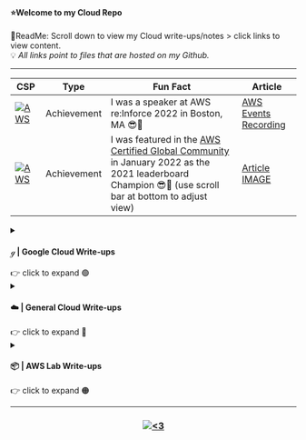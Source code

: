 #### ⭐Welcome to my Cloud Repo
📌ReadMe: Scroll down to view my Cloud write-ups/notes > click links to view content.  
💡 *All links point to files that are hosted on my Github.*

---------------------------------------------------------------------------------------------------------------------------------------------------------------------------------

| CSP | Type | Fun Fact | Article |
| -------- | -------- | -------- | -------- | 
| <a href="#"><img alt="AWS" src="https://img.shields.io/badge/Amazon AWS-{232F3E}?style=for-the-badge&logo=amazonaws&logoColor=white"></a> | Achievement | I was a speaker at AWS re:Inforce 2022 in Boston, MA 😎🙌 | [AWS Events Recording](https://www.youtube.com/watch?v=qzx_00l6_Gw) |
| <a href="#"><img alt="AWS" src="https://img.shields.io/badge/Amazon AWS-{232F3E}?style=for-the-badge&logo=amazonaws&logoColor=white"></a> | Achievement | I was featured in the [AWS Certified Global Community](https://aws-certification.influitive.com/forum/) in January                       2022 as the 2021 leaderboard Champion 😎🙌 (use scroll bar at bottom to adjust view)| [Article IMAGE](https://github.com/IvanVlademirS/Ivan_CloudLabs/blob/main/Cloud_Labs_Repo/AWS_Labs/awscertcomm-JAN2022-Champ.png) |

<details>
<summary>
<h4 align="left">  ℊ | Google Cloud Write-ups</h4>
👉 click to expand 🟢
</summary>
<br>

| Domain(s) | Topics | Write-up(s) |
| -------- | -------- | -------- |
| Engineering | GCP Core Infrastructure: Overview, Resources & Access, VPC, Virtual Machines | [mindmap](https://github.com/IvanVlademirS/Ivan_Cloud_Stash/blob/main/Cloud_Labs_Repo/Core%20Infra/GCP%20Core%20Infrastructure%20Q2%202023%20Ivan%20Vlad%20S._MAP.pdf), [outline](https://github.com/IvanVlademirS/Ivan_Cloud_Stash/blob/main/Cloud_Labs_Repo/Core%20Infra/Essential%20GCP%20Infra:%20Foundation%20%202023%20Ivan%20Vlad%20S_OUTLINE.pdf) |
| Engineering | GCP Environment Setup, Planning & Config, Deploy & Implement, Ensuring Successful Ops, Secure Access | [mindmap](https://github.com/IvanVlademirS/Ivan_Cloud_Stash/blob/main/Cloud_Labs_Repo/Prep%20for%20ACE%20Journey%20%20Q2%202023%20Ivan%20Vlad%20S./Prep%20for%20ACE%20Journey%20%20Q2%202023%20Ivan%20Vlad%20S%20-%20MAP.pdf), [outline](https://github.com/IvanVlademirS/Ivan_Cloud_Stash/blob/main/Cloud_Labs_Repo/Prep%20for%20ACE%20Journey%20%20Q2%202023%20Ivan%20Vlad%20S./Prep%20for%20ACE%20Journey%20%20Q2%202023%20Ivan%20Vlad%20S%20-%20OUTLINE.pdf) |


</details>

<details>
<summary>
<h4 align="left">  ☁️ | General Cloud Write-ups</h4>
👉 click to expand 🔴
</summary>
<br>

| CSP | Type | Topic | Write-up |
| -------- | -------- | -------- | -------- | 
| <a href="#"><img alt="AWS" src="https://img.shields.io/badge/Amazon AWS-{232F3E}?style=for-the-badge&logo=amazonaws&logoColor=white"></a> | Architecture | My AWS APN Technical mindmap - download file or zoom in to view details| [mindmap](https://github.com/IvanVlademirS/Ivan_CloudLabs/blob/main/Cloud_Labs_Repo/AWS_Labs/AWS%20APN%20Technical%20%20ivan%20notes%20-%202022.pdf) |
| <a href="#"><img alt="Azure" src="https://img.shields.io/badge/microsoft%20azure-0089D6?style=for-the-badge&logo=microsoft-azure&logoColor=white"></a> | Azure AI | My AI-900 notes: Azure AI Fundamentals| [AI-900](https://github.com/IvanVlademirS/Ivan_CloudLabs/blob/main/Cloud_Labs_Repo/AWS_Labs/AI%20900_compressed.pdf) | 
| <a href="#"><img alt="Azure" src="https://img.shields.io/badge/microsoft%20azure-0089D6?style=for-the-badge&logo=microsoft-azure&logoColor=white"></a> | Azure Core | My AZ-900 notes: Azure Fundamentals| [AZ-900](https://github.com/IvanVlademirS/Ivan_CloudLabs/blob/main/Cloud_Labs_Repo/AWS_Labs/AZ-900.pdf) | 
| <a href="#"><img alt="Azure" src="https://img.shields.io/badge/microsoft%20azure-0089D6?style=for-the-badge&logo=microsoft-azure&logoColor=white"></a> | Azure DB | My DP-900 notes: Azure Data Fundamentals| [DP-900](https://github.com/IvanVlademirS/Ivan_CloudLabs/blob/main/Cloud_Labs_Repo/AWS_Labs/DB%20900-min.pdf) | 
| <a href="#"><img alt="AWS" src="https://img.shields.io/badge/Amazon AWS-{232F3E}?style=for-the-badge&logo=amazonaws&logoColor=white"></a> | Security  | My AWS Security Specialty (SCS) notes | [AWS SCS-C01](https://github.com/IvanVlademirS/Ivan_CloudLabs/blob/main/Cloud_Labs_Repo/AWS_Labs/AWS%20Security.pdf) | 
| <a href="#"><img alt="AWS" src="https://img.shields.io/badge/Amazon AWS-{232F3E}?style=for-the-badge&logo=amazonaws&logoColor=white"></a> | Service Diagrams | awsgeek Consolidated (large file, may need to download to view if browser does not load) | [Compressed PDF](https://github.com/IvanVlademirS/Ivan_CloudLabs/blob/main/Cloud_Labs_Repo/AWS_Labs/AWS%20GeekDiagrams_compressed.pdf) | 
| <a href="#"><img alt="AWS" src="https://img.shields.io/badge/Amazon AWS-{232F3E}?style=for-the-badge&logo=amazonaws&logoColor=white"></a> | Security | CSA Security Guidance V4 and CCSK Course Notes | [CSA Security Alliance Basics](https://github.com/IvanVlademirS/Ivan_Tech_Documentation/blob/main/Tech_Doc_Repo/IT%20General%20Write-Ups/CCSK_-_Pass_010822.pdf) | 
| <a href="#"><img alt="AWS" src="https://img.shields.io/badge/Amazon AWS-{232F3E}?style=for-the-badge&logo=amazonaws&logoColor=white"></a> | GRC | AWS SkillBuilder: Cloud Audit Academy | [AWS Audit Basics](https://github.com/IvanVlademirS/Ivan_Tech_Documentation/blob/main/Tech_Doc_Repo/IT%20General%20Write-Ups/Cloud_Audit_Academy_-_Cloud_Agnostic_Course.pdf) | 
| <a href="#"><img alt="AWS" src="https://img.shields.io/badge/Amazon AWS-{232F3E}?style=for-the-badge&logo=amazonaws&logoColor=white"></a> | Security | AWS SkillBuilder: Security Learning Plan | [AWS Security Basics](https://github.com/IvanVlademirS/Ivan_Tech_Documentation/blob/main/Tech_Doc_Repo/IT%20General%20Write-Ups/Security_Learning_Plan.pdf) | 
| <a href="#"><img alt="GCP" src="https://img.shields.io/badge/Google_Cloud-4285F4?style=for-the-badge&logo=google-cloud&logoColor=white"></a> | Multicloud  | My GIAC GPCS, SANS SEC510 notes: Public Cloud Security (AWS, GCP, Azure) | [INDEX](https://github.com/IvanVlademirS/Ivan_CloudLabs/blob/main/Cloud_Labs_Repo/AWS_Labs/INDEX_SANS%20SEC510%20-%20Public%20Cloud%20Security.pdf), [Appendix](https://github.com/IvanVlademirS/Ivan_CloudLabs/blob/main/Cloud_Labs_Repo/AWS_Labs/Appendix.pdf)  | 

</details>


<details>
<summary>
<h4 align="left">  📦 | AWS Lab Write-ups</h4>
👉 click to expand 🟠
</summary>
<br>

 | CSP | Type | Topic | Write-up |
| -------- | -------- | -------- | -------- | 
| <a href="#"><img alt="AWS" src="https://img.shields.io/badge/Amazon AWS-{232F3E}?style=for-the-badge&logo=amazonaws&logoColor=white"></a> | SAA Lab | HA & Scaling: Creating Elastic Launch templates, ASGs, & Load Balancers. Architecture for lab: [HA & Scaling Design-LINK](https://github.com/IvanVlademirS/Ivan_CloudLabs/blob/main/Cloud_Labs_Repo/AWS_Labs/HA_Scaling_Architecture.png) | [Lab-LINK](https://github.com/IvanVlademirS/Ivan_CloudLabs/blob/main/Cloud_Labs_Repo/AWS_Labs/AWS-LABS_HA_and_Scaling%20.pdf) | 
| <a href="#"><img alt="AWS" src="https://img.shields.io/badge/Amazon AWS-{232F3E}?style=for-the-badge&logo=amazonaws&logoColor=white"></a> | SAA Lab| CDN: Adding a CDN to static site using S3 + CloudFront, adding HTTPS using ACM. Architecture for lab: [CloudFront Design-LINK](https://github.com/IvanVlademirS/Ivan_CloudLabs/blob/main/Cloud_Labs_Repo/AWS_Labs/cdn.png) | [Lab-LINK](https://github.com/IvanVlademirS/Ivan_CloudLabs/blob/main/Cloud_Labs_Repo/AWS_Labs/AWS-LABS_CDN.pdf) | 
| <a href="#"><img alt="AWS" src="https://img.shields.io/badge/Amazon AWS-{232F3E}?style=for-the-badge&logo=amazonaws&logoColor=white"></a> | SAA Lab| EFS: Implementing EFS, using EFS with Wordpress through CFN | [Lab-LINK](https://github.com/IvanVlademirS/Ivan_CloudLabs/blob/main/Cloud_Labs_Repo/AWS_Labs/AWS-LABS_EFS-implementation%20.pdf) | 
| <a href="#"><img alt="AWS" src="https://img.shields.io/badge/Amazon AWS-{232F3E}?style=for-the-badge&logo=amazonaws&logoColor=white"></a> | SAA Lab| Athena: Using Athena to create a schema, queries and results. Athena Architecture for lab: [Query Design-LINK](https://github.com/IvanVlademirS/Ivan_CloudLabs/blob/main/Cloud_Labs_Repo/AWS_Labs/Athena.png) | [Lab-LINK](https://github.com/IvanVlademirS/Ivan_CloudLabs/blob/main/Cloud_Labs_Repo/AWS_Labs/AWS-LABS_Athena%20.pdf) | 
| <a href="#"><img alt="AWS" src="https://img.shields.io/badge/Amazon AWS-{232F3E}?style=for-the-badge&logo=amazonaws&logoColor=white"></a> | SAA Lab| RDS: Migrating Wordpress site to RDS, MySQL Db to RDS, Wordpress to Aurora & Aurora Serverless, using Multi-Az + Snapshots. Architecture for lab: [RDS Design-LINK](https://github.com/IvanVlademirS/Ivan_CloudLabs/blob/main/Cloud_Labs_Repo/AWS_Labs/RDS_LAB_Architecture.png) | [Lab-LINK](https://github.com/IvanVlademirS/Ivan_CloudLabs/blob/main/Cloud_Labs_Repo/AWS_Labs/AWS-LABS_RDS-Migrations%20.pdf) | 
| <a href="#"><img alt="AWS" src="https://img.shields.io/badge/Amazon AWS-{232F3E}?style=for-the-badge&logo=amazonaws&logoColor=white"></a> | SAA Lab| Route53: Failover Routing | [Lab-LINK](https://github.com/IvanVlademirS/Ivan_CloudLabs/blob/main/Cloud_Labs_Repo/AWS_Labs/AWSLABS_SAA_Route53-Failover.pdf) | 
| <a href="#"><img alt="AWS" src="https://img.shields.io/badge/Amazon AWS-{232F3E}?style=for-the-badge&logo=amazonaws&logoColor=white"></a> | SAA Lab| EC2: Bootstrapping, CFN (INIT, SIGNAL, Creation), EC2 Instance Roles, Parameter Store, Logging metrics with CloudWatch Agent | [Lab-LINK](https://github.com/IvanVlademirS/Ivan_CloudLabs/blob/main/Cloud_Labs_Repo/AWS_Labs/AWSLABS_SAA_EC2_Adv%20.pdf) | 
| <a href="#"><img alt="AWS" src="https://img.shields.io/badge/Amazon AWS-{232F3E}?style=for-the-badge&logo=amazonaws&logoColor=white"></a> | SAA Lab| VPC: VPC shell, mult-tier VPC’s, EBS-snapshots-instance stores, NAT. Architecture for lab: [VPC Design-LINK](https://github.com/IvanVlademirS/Ivan_CloudLabs/blob/main/Cloud_Labs_Repo/AWS_Labs/SAA_VPC-LAB_Architecture.png) | [Lab-LINK](https://github.com/IvanVlademirS/Ivan_CloudLabs/blob/main/Cloud_Labs_Repo/AWS_Labs/AWSLABS_SAA_VPCs_VPCshell-multi-tier-EBS-NAT_Basics.pdf) | 
| <a href="#"><img alt="AWS" src="https://img.shields.io/badge/Amazon AWS-{232F3E}?style=for-the-badge&logo=amazonaws&logoColor=white"></a> | SAA Lab| ECS: Docker, Containers & Fargate Basics | [Lab-LINK](https://github.com/IvanVlademirS/Ivan_CloudLabs/blob/main/Cloud_Labs_Repo/AWS_Labs/AWS-LABS_ECS-Docker_Fargate%20_Basics%20.pdf) | 
| <a href="#"><img alt="AWS" src="https://img.shields.io/badge/Amazon AWS-{232F3E}?style=for-the-badge&logo=amazonaws&logoColor=white"></a> | SAA Lab| EC2: SSH vs Instance Connect, Instance Stores, Manaul WP on EC2, create AMI. Architecture for lab: [WordPress Diagram-LINK](https://github.com/IvanVlademirS/Ivan_CloudLabs/blob/main/Cloud_Labs_Repo/AWS_Labs/EC2_manualwordpress_lab.png) | [Lab-LINK](https://github.com/IvanVlademirS/Ivan_CloudLabs/blob/main/Cloud_Labs_Repo/AWS_Labs/AWSLABS_SAA_EC2-Manual%20Wordpress-EBS-Connections-CreatAMI.pdf) | 
| <a href="#"><img alt="AWS" src="https://img.shields.io/badge/Amazon AWS-{232F3E}?style=for-the-badge&logo=amazonaws&logoColor=white"></a> | SAA Lab| S3: Static Website, Encryption, Key Management System (KMS), Replication, PresignedURLs | [Lab-LINK](https://github.com/IvanVlademirS/Ivan_CloudLabs/blob/main/Cloud_Labs_Repo/AWS_Labs/AWSLABS_SAA_S3-StaticWebsite-KMS-Encryption-Replication-PreSignedURL.pdf) |
| <a href="#"><img alt="AWS" src="https://img.shields.io/badge/Amazon AWS-{232F3E}?style=for-the-badge&logo=amazonaws&logoColor=white"></a> | SAA Lab| Basics: IAM, Organizations, Service Control Policies (SCP), CloudTrail | [Lab-LINK](https://github.com/IvanVlademirS/Ivan_CloudLabs/blob/main/Cloud_Labs_Repo/AWS_Labs/AWSLABS_SAA_IAM-Orgs-SCPs-Trails_Basics.pdf) | 
| <a href="#"><img alt="AWS" src="https://img.shields.io/badge/Amazon AWS-{232F3E}?style=for-the-badge&logo=amazonaws&logoColor=white"></a> | SAA Lab| Basics: EC2, S3, CloudFormation (CFN), CloudWatch, Route53 | [Lab-LINK](https://github.com/IvanVlademirS/Ivan_CloudLabs/blob/main/Cloud_Labs_Repo/AWS_Labs/AWSLABS_SAA_EC2-S3-CFN-CW-R53_Basics.pdf) |
| <a href="#"><img alt="AWS" src="https://img.shields.io/badge/Amazon AWS-{232F3E}?style=for-the-badge&logo=amazonaws&logoColor=white"></a> | SAA Lab| Initial Mult-Acc Setup Best Practices | [Lab-LINK](https://github.com/IvanVlademirS/Ivan_CloudLabs/blob/main/Cloud_Labs_Repo/AWS_Labs/AWSLABS_SAA_Initial_Account_Admin.pdf) |
 
</details>

---------------------------------------------------------------------------------------------------------------------------------------------------------------------------------

<h3 align="center">  <a href="#"><img alt="<3" src="http://ForTheBadge.com/images/badges/built-with-love.svg "></a>
</h3>


 
